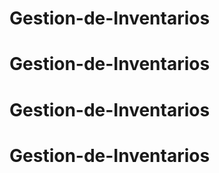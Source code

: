 # Gestion-de-Inventarios
# Gestion-de-Inventarios
# Gestion-de-Inventarios
# Gestion-de-Inventarios
